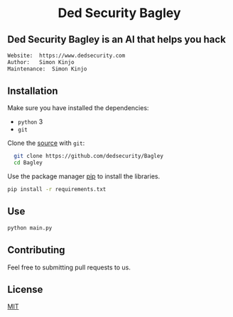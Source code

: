 <h1 align="center">Ded Security Bagley</h1>

## Ded Security Bagley is an AI that helps you hack

```bash
Website:  https://www.dedsecurity.com
Author:   Simon Kinjo
Maintenance:  Simon Kinjo
```

## Installation

Make sure you have installed the dependencies:

  * `python` 3
  * `git`

Clone the [source] with `git`:
 ```sh
   git clone https://github.com/dedsecurity/Bagley
   cd Bagley
   ```

 [source]: https://github.com/dedsecurity/Bagley
 
 Use the package manager [pip](https://pip.pypa.io/en/stable/) to install the libraries.

```bash
pip install -r requirements.txt
```

## Use
```bash
python main.py
```

## Contributing
Feel free to submitting pull requests to us.
## License
[MIT](https://opensource.org/licenses/MIT)
